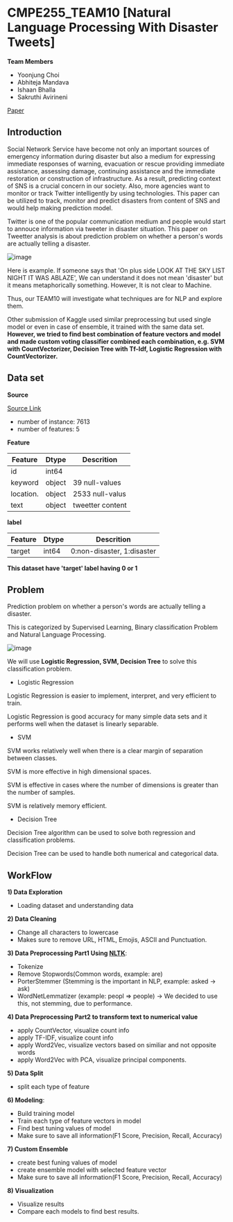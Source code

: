 # CMPE255_TEAM10 [Natural Language Processing With Disaster Tweets]

**Team Members**

* Yoonjung Choi
* Abhiteja Mandava
* Ishaan Bhalla
* Sakruthi Avirineni

[Paper](https://www.overleaf.com/read/gnxxgdkfggzs)

## Introduction
Social Network Service have become not only an important sources of emergency information during disaster but also a medium for expressing immediate responses of warning, evacuation or rescue providing immediate assistance, assessing damage, continuing assistance and the immediate restoration or construction of infrastructure. As a result, predicting context of SNS is a crucial concern in our society. Also, more agencies want to monitor or track Twitter intelligently by using technologies. This paper can be utilized to track, monitor and predict disasters from content of SNS and would help making prediction model.

Twitter is one of the popular communication medium and people would start to annouce information via tweeter in disaster situation. This paper on Tweetter analysis is about prediction problem on whether a person's words are actually telling a disaster.

![image](https://storage.googleapis.com/kaggle-media/competitions/tweet_screenshot.png)

Here is example.
If someone says that 'On plus side LOOK AT THE SKY LIST NIGHT IT WAS ABLAZE', We can understand it does not mean 'disaster' but it means metaphorically something. However, It is not clear to Machine. 

Thus, our TEAM10 will investigate what techniques are for NLP and explore them. 

Other submission of Kaggle used similar preprocessing but used single model or even in case of ensemble, it trained with the same data set.
**However, we tried to find best combination of feature vectors and model and made custom voting classifier combined each combination, e.g. SVM with CountVectorizer, Decision Tree with Tf-Idf, Logistic Regression with CountVectorizer.**

## Data set
**Source**

[Source Link](https://www.kaggle.com/competitions/nlp-getting-started/data)

* number of instance: 7613
* number of features: 5

**Feature**

| Feature   |  Dtype | Descrition                  |
|-----------|--------|-----------------------------|
| id        | int64  |                             |
| keyword   | object | 39 null-values              |
| location. | object | 2533 null-valus             |
| text      | object | tweetter content            |

**label**

| Feature   |  Dtype | Descrition                  |
|-----------|--------|-----------------------------|
| target    | int64  | 0:non-disaster, 1:disaster  |

**This dataset have 'target' label having 0 or 1**

## Problem
Prediction problem on whether a person's words are actually telling a disaster.

This is categorized by Supervised Learning, Binary classification Problem and Natural Language Processing.

![image](https://user-images.githubusercontent.com/20979517/164575693-d0ee93c4-d68e-4697-a108-d616754b6eed.png)


We will use **Logistic Regression, SVM, Decision Tree** to solve this classification problem.

* Logistic Regression

Logistic Regression is easier to implement, interpret, and very efficient to train.	

Logistic Regression is good accuracy for many simple data sets and it performs well when the dataset is linearly separable.

* SVM
 
SVM works relatively well when there is a clear margin of separation between classes.

SVM is more effective in high dimensional spaces.

SVM is effective in cases where the number of dimensions is greater than the number of samples.

SVM is relatively memory efficient.

* Decision Tree

Decision Tree algorithm can be used to solve both regression and classification problems.

Decision Tree can be used to handle both numerical and categorical data.


## WorkFlow

**1) Data Exploration**
* Loading dataset and understanding data

**2) Data Cleaning**
* Change all characters to lowercase
* Makes sure to remove URL, HTML, Emojis, ASCII and Punctuation. 

**3) Data Preprocessing Part1 Using [NLTK](https://www.nltk.org/index.html)**:
* Tokenize
* Remove Stopwords(Common words, example: are)
* PorterStemmer (Stemming is the important in NLP, example: asked -> ask)
* WordNetLemmatizer (example: peopl => people) -> We decided to use this, not stemming, due to performance.

**4) Data Preprocessing Part2 to transform text to numerical value**
* apply CountVector, visualize count info
* apply TF-IDF, visualize count info
* apply Word2Vec, visualize vectors based on similiar and not opposite words
* apply Word2Vec with PCA, visualize principal components.

**5) Data Split**
* split each type of feature

**6) Modeling**:
* Build training model
* Train each type of feature vectors in model
* Find best tuning values of model
* Make sure to save all information(F1 Score, Precision, Recall, Accuracy)

**7) Custom Ensemble**
* create best funing values of model
* create ensemble model with selected feature vector
* Make sure to save all information(F1 Score, Precision, Recall, Accuracy)

**8) Visualization**
* Visualize results
* Compare each models to find best results.

